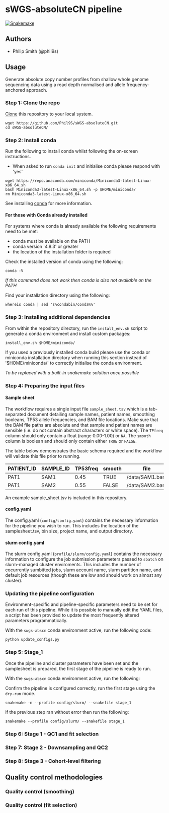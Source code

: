 # sWGS-absoluteCN pipeline

[![Snakemake](https://img.shields.io/badge/snakemake-≥5.10.0-brightgreen.svg)](https://snakemake.bitbucket.io)

## Authors

* Philip Smith (@phil9s)

## Usage

Generate absolute copy number profiles from shallow whole genome sequencing data using a read depth normalised and allele frequency-anchored approach.

### Step 1: Clone the repo

[Clone](https://help.github.com/en/articles/cloning-a-repository) this repository to your local system.

```
wget https://github.com/Phil9S/sWGS-absoluteCN.git
cd sWGS-absoluteCN/
```

### Step 2: Install conda

Run the following to install conda whilst following the on-screen instructions.
- When asked to run `conda init` and initialise conda please respond with 'yes'

```
wget https://repo.anaconda.com/miniconda/Miniconda3-latest-Linux-x86_64.sh
bash Miniconda3-latest-Linux-x86_64.sh -p $HOME/miniconda/
rm Miniconda3-latest-Linux-x86_64.sh
```

See installing [conda](https://conda.io/projects/conda/en/latest/user-guide/install/index.html) for more information.

#### For those with Conda already installed

For systems where conda is already available the following requirements need to be met:
- conda must be available on the PATH
- conda version `4.8.3' or greater
- the location of the installation folder is required

Check the installed version of conda using the following:
```
conda -V
```
*If this command does not work then conda is also not available on the PATH*

Find your installation directory using the following:
```
whereis conda | sed 's%condabin/conda%%'
```

### Step 3: Installing additional dependencies

From within the repository directory, run the `install_env.sh` script to generate a conda environment and install custom packages:

```
install_env.sh $HOME/miniconda/
```

If you used a previously installed conda build please use the conda or miniconda installation directory when running this section instead of '$HOME/miniconda/' to correctly initialise the conda environment.

*To be replaced with a built-in snakemake solution once possible*

### Step 4: Preparing the input files

#### Sample sheet

The workflow requires a single input file `sample_sheet.tsv` which is a tab-separated document detailing sample names, patient names, smoothing booleans, TP53 allele frequencies, and BAM file locations. Make sure that the BAM file paths are absolute and that sample and patient names are sensible (i.e. do not contain abstract characters or white space). The `TPfreq` column should only contain a float (range 0.00-1.00) or `NA`. The `smooth` column is boolean and should only contain either `TRUE` or `FALSE`.

The table below demonstrates the basic schema required and the workflow will validate this file prior to running.

|PATIENT_ID|SAMPLE_ID|TP53freq|smooth|file         |
|----------|---------|--------|------|-------------|
|PAT1      |SAM1     |0.45    |TRUE  |/data/SAM1.bam|
|PAT1      |SAM2     |0.55    |FALSE |/data/SAM2.bam|

An example sample_sheet.tsv is included in this repository.

#### config.yaml

The config.yaml (`config/config.yaml`) contains the necessary information for the pipeline you wish to run. This includes the location of the samplesheet.tsv, bin size, project name, and output directory.

#### slurm config.yaml

The slurm config.yaml (`profile/slurm/config.yaml`) contains the necessary information to configure the job submission parameters passed to `sbatch` on slurm-managed cluster enviroments. This includes the number of cocurrently sumbitted jobs, slurm account name, slurm partition name, and default job resources (though these are low and should work on almost any cluster).

### Updating the pipeline configuration

Environment-specific and pipeline-specific parameters need to be set for each run of this pipeline. While it is possible to manually edit the YAML files, a script has been provided to update the most frequently altered parameters programmatically.

With the `swgs-abscn` conda environment active, run the following code:

```
python update_configs.py
```

### Step 5: Stage_1

Once the pipeline and cluster parameters have been set and the samplesheet is prepared, the first stage of the pipeline is ready to run.

With the `swgs-abscn` conda environment active, run the following:

Confirm the pipeline is configured correctly, run the first stage using the `dry-run` mode.

```
snakemake -n --profile config/slurm/ --snakefile stage_1
```

If the previous step ran without error then run the following:

```
snakemake --profile config/slurm/ --snakefile stage_1
```

### Step 6: Stage 1 - QC1 and fit selection

### Step 7: Stage 2 - Downsampling and QC2

### Step 8: Stage 3 - Cohort-level filtering

## Quality control methodologies

### Quality control (smoothing)

### Quality control (fit selection)

